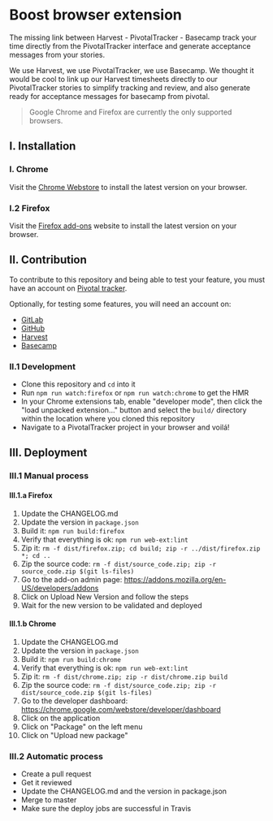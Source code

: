 # Boost browser extension

The missing link between Harvest - PivotalTracker - Basecamp track your time
directly from the PivotalTracker interface and generate acceptance messages from your stories.

We use Harvest, we use PivotalTracker, we use Basecamp. We thought it would be cool to link up
our Harvest timesheets directly to our PivotalTracker stories to simplify
tracking and review, and also generate ready for acceptance messages for basecamp from pivotal.

> Google Chrome and Firefox are currently the only supported browsers.

## I. Installation

### I. Chrome

Visit the [Chrome Webstore](https://chrome.google.com/webstore) to install the
latest version on your browser.

### I.2 Firefox

Visit the [Firefox add-ons](https://addons.mozilla.org/) website
to install the latest version on your browser.

## II. Contribution

To contribute to this repository and being able to test your feature, you must have an account on [Pivotal tracker](https://www.pivotaltracker.com).

Optionally, for testing some features, you will need an account on:

- [GitLab](https://gitlab.com/)
- [GitHub](https://github.com/)
- [Harvest](https://harvestapp.com)
- [Basecamp](https://basecamp.com/)

### II.1 Development

- Clone this repository and `cd` into it
- Run `npm run watch:firefox` or `npm run watch:chrome` to get the HMR
- In your Chrome extensions tab, enable "developer mode", then click the
  "load unpacked extension..." button and select the `build/` directory within
  the location where you cloned this repository
- Navigate to a PivotalTracker project in your browser and voilá!

## III. Deployment

### III.1 Manual process

#### III.1.a Firefox

1. Update the CHANGELOG.md
2. Update the version in `package.json`
3. Build it: `npm run build:firefox`
4. Verify that everything is ok: `npm run web-ext:lint`
5. Zip it: `rm -f dist/firefox.zip; cd build; zip -r ../dist/firefox.zip *; cd ..`
6. Zip the source code: `rm -f dist/source_code.zip; zip -r source_code.zip $(git ls-files)`
7. Go to the add-on admin page: https://addons.mozilla.org/en-US/developers/addons
8. Click on Upload New Version and follow the steps
9. Wait for the new version to be validated and deployed

#### III.1.b Chrome

1. Update the CHANGELOG.md
2. Update the version in `package.json`
3. Build it: `npm run build:chrome`
4. Verify that everything is ok: `npm run web-ext:lint`
5. Zip it: `rm -f dist/chrome.zip; zip -r dist/chrome.zip build`
6. Zip the source code: `rm -f dist/source_code.zip; zip -r dist/source_code.zip $(git ls-files)`
7. Go to the developer dashboard: https://chrome.google.com/webstore/developer/dashboard
8. Click on the application
8. Click on "Package" on the left menu
9. Click on "Upload new package"

### III.2 Automatic process

- Create a pull request
- Get it reviewed
- Update the CHANGELOG.md and the version in package.json
- Merge to master
- Make sure the deploy jobs are successful in Travis
